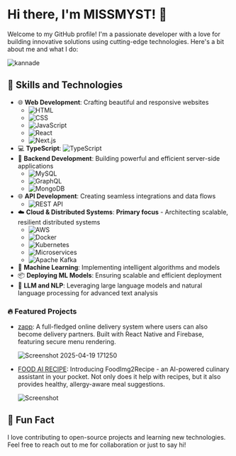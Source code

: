 # Hi there, I'm MISSMYST! 👋

Welcome to my GitHub profile! I'm a passionate developer with a love for building innovative solutions using cutting-edge technologies. Here's a bit about me and what I do:

![kannade ](https://github.com/user-attachments/assets/afa82653-a81f-4352-88e8-dc951d4ba249)



## 🚀 Skills and Technologies

- 🌐 **Web Development**: Crafting beautiful and responsive websites
  - ![HTML](https://img.shields.io/badge/-HTML-E34F26?style=flat-square&logo=html5&logoColor=white)
  - ![CSS](https://img.shields.io/badge/-CSS-1572B6?style=flat-square&logo=css3&logoColor=white)
  - ![JavaScript](https://img.shields.io/badge/-JavaScript-F7DF1E?style=flat-square&logo=javascript&logoColor=black)
  - ![React](https://img.shields.io/badge/-React-61DAFB?style=flat-square&logo=react&logoColor=white)
  - ![Next.js](https://img.shields.io/badge/-Next.js-000000?style=flat-square&logo=next.js&logoColor=white)
- 💻 **TypeScript**: ![TypeScript](https://img.shields.io/badge/-TypeScript-007ACC?style=flat-square&logo=typescript&logoColor=white)
- 🔧 **Backend Development**: Building powerful and efficient server-side applications
  - ![MySQL](https://img.shields.io/badge/-MySQL-4479A1?style=flat-square&logo=mysql&logoColor=white)
  - ![GraphQL](https://img.shields.io/badge/-GraphQL-E10098?style=flat-square&logo=graphql&logoColor=white)
  - ![MongoDB](https://img.shields.io/badge/-MongoDB-47A248?style=flat-square&logo=mongodb&logoColor=white)
- 🌐 **API Development**: Creating seamless integrations and data flows   
  - ![REST API](https://img.shields.io/badge/-REST%20API-FF5733?style=flat-square&logo=api&logoColor=white)
- ☁️ **Cloud & Distributed Systems**: **Primary focus** - Architecting scalable, resilient distributed systems
  - ![AWS](https://img.shields.io/badge/-AWS-232F3E?style=flat-square&logo=amazon-aws&logoColor=white)
  - ![Docker](https://img.shields.io/badge/-Docker-2496ED?style=flat-square&logo=docker&logoColor=white)
  - ![Kubernetes](https://img.shields.io/badge/-Kubernetes-326CE5?style=flat-square&logo=kubernetes&logoColor=white)
  - ![Microservices](https://img.shields.io/badge/-Microservices-FF6B6B?style=flat-square&logo=microgenetics&logoColor=white)
  - ![Apache Kafka](https://img.shields.io/badge/-Apache%20Kafka-231F20?style=flat-square&logo=apache-kafka&logoColor=white)
- 🤖 **Machine Learning**: Implementing intelligent algorithms and models
- 📦 **Deploying ML Models**: Ensuring scalable and efficient deployment
- 🧠 **LLM and NLP**: Leveraging large language models and natural language processing for advanced text analysis



### 🔥 Featured Projects

- [zapp](https://github.com/pixelpurfect/zapp): A full-fledged online delivery system where users can also become delivery partners. Built with React Native and Firebase, featuring secure menu rendering.

  
  ![Screenshot 2025-04-19 171250](https://github.com/user-attachments/assets/ff0b0640-c35a-4407-8db2-36fab5626811)


- [FOOD AI RECIPE](https://github.com/yourusername/actualprojectname): Introducing FoodImg2Recipe - an AI-powered culinary assistant in your pocket. Not only does it help with recipes, but it also provides healthy, allergy-aware meal suggestions.
  
  ![Screenshot](https://github.com/user-attachments/assets/482bda34-a4cb-48a5-9176-07b0fe9fa474)


## 🎉 Fun Fact



I love contributing to open-source projects and learning new technologies. Feel free to reach out to me for collaboration or just to say hi!


